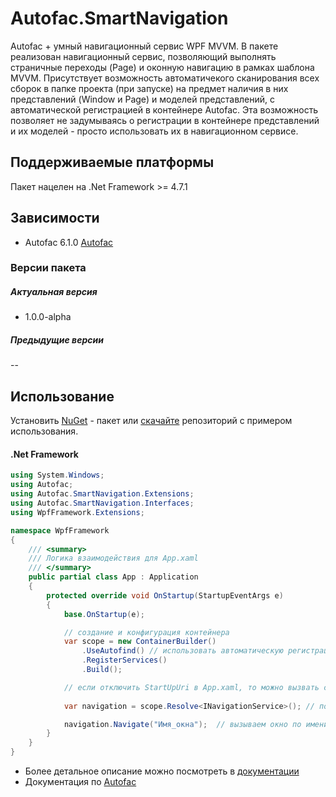 # Autofac.SmartNavigation
Autofac + умный навигационный сервис WPF MVVM. В пакете реализован навигационный сервис, позволяющий выполнять страничные переходы (Page) и оконную навигацию в рамках шаблона MVVM. 
Присутствует возможность автоматичекого сканирования всех сборок в папке проекта (при запуске) на предмет наличия в них представлений (Window и Page) и моделей представлений, с автоматической регистрацией в контейнере Autofac. Эта возможность позволяет не задумываясь о регистрации в контейнере представлений и их моделей - просто использовать их в навигационном сервисе.

## Поддерживаемые платформы

Пакет нацелен на .Net Framework >= 4.7.1

## Зависимости
* Autofac 6.1.0 [Autofac][]

### Версии пакета
##### Актуальная версия
* 1.0.0-alpha
##### Предыдущие версии
--

## Использование
Установить [NuGet][] - пакет или [скачайте][] репозиторий с примером использования.

#### .Net Framework
```c#
using System.Windows;
using Autofac;
using Autofac.SmartNavigation.Extensions;
using Autofac.SmartNavigation.Interfaces;
using WpfFramework.Extensions;

namespace WpfFramework
{
    /// <summary>
    /// Логика взаимодействия для App.xaml
    /// </summary>
    public partial class App : Application
    {
        protected override void OnStartup(StartupEventArgs e)
        {
            base.OnStartup(e);

            // создание и конфигурация контейнера
            var scope = new ContainerBuilder()
                .UseAutofind() // использовать автоматическую регистрацию представлений и моделей представлений
                .RegisterServices() 
                .Build();

            // если отключить StartUpUri в App.xaml, то можно вызвать стартовое окно следующим образом:
            
            var navigation = scope.Resolve<INavigationService>(); // получаем сервис навигации

            navigation.Navigate("Имя_окна");  // вызываем окно по имени.
        }
    }
}
```
* Более детальное описание можно посмотреть в [документации][]
* Документация по [Autofac](https://autofaccn.readthedocs.io/en/latest/) 

[Autofac]: https://www.nuget.org/packages/Autofac/6.1.0?_src=template
[NuGet]: https://
[документации]: https://
[скачайте]: https://github.com/MrAliev/Autofac.SmartNavigation/tree/master
